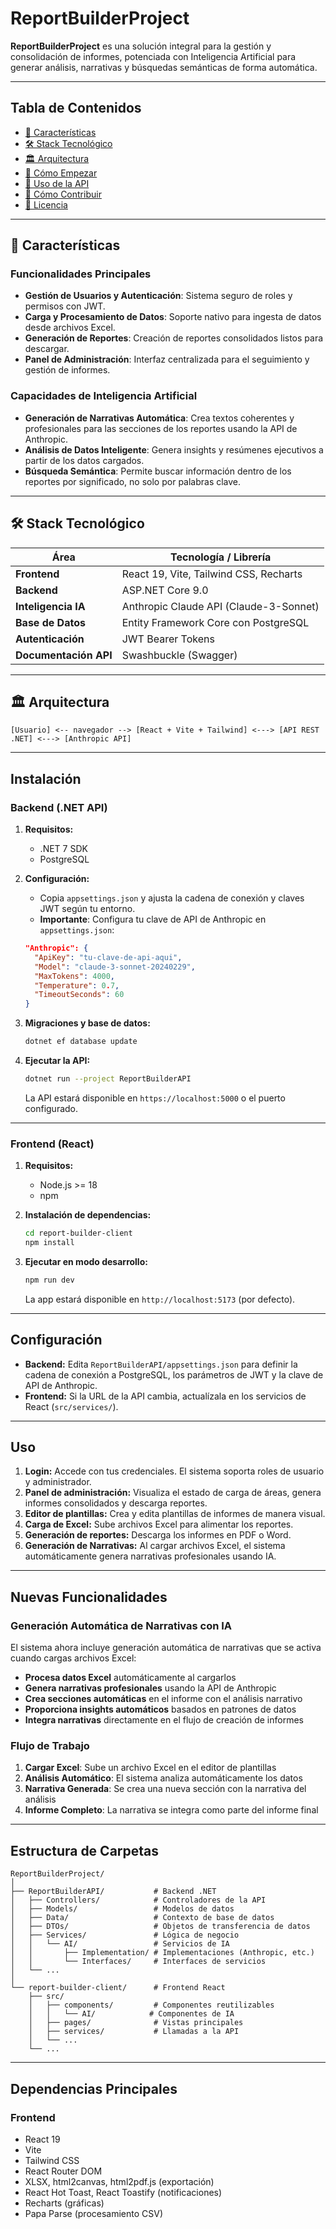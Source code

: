 # ReportBuilderProject

**ReportBuilderProject** es una solución integral para la gestión y consolidación de informes, potenciada con Inteligencia Artificial para generar análisis, narrativas y búsquedas semánticas de forma automática.

---

## Tabla de Contenidos

- [🚀 Características](#-características)
- [🛠️ Stack Tecnológico](#️-stack-tecnológico)
- [🏛️ Arquitectura](#️-arquitectura)
- [🏁 Cómo Empezar](#-cómo-empezar)
- [📖 Uso de la API](#-uso-de-la-api)
- [🤝 Cómo Contribuir](#-cómo-contribuir)
- [📝 Licencia](#-licencia)

---

## 🚀 Características

### Funcionalidades Principales

- **Gestión de Usuarios y Autenticación**: Sistema seguro de roles y permisos con JWT.
- **Carga y Procesamiento de Datos**: Soporte nativo para ingesta de datos desde archivos Excel.
- **Generación de Reportes**: Creación de reportes consolidados listos para descargar.
- **Panel de Administración**: Interfaz centralizada para el seguimiento y gestión de informes.

### Capacidades de Inteligencia Artificial

- **Generación de Narrativas Automática**: Crea textos coherentes y profesionales para las secciones de los reportes usando la API de Anthropic.
- **Análisis de Datos Inteligente**: Genera insights y resúmenes ejecutivos a partir de los datos cargados.
- **Búsqueda Semántica**: Permite buscar información dentro de los reportes por significado, no solo por palabras clave.

---

## 🛠️ Stack Tecnológico

| Área                  | Tecnología / Librería                  |
| --------------------- | -------------------------------------- |
| **Frontend**          | React 19, Vite, Tailwind CSS, Recharts |
| **Backend**           | ASP.NET Core 9.0                       |
| **Inteligencia IA**   | Anthropic Claude API (Claude-3-Sonnet) |
| **Base de Datos**     | Entity Framework Core con PostgreSQL   |
| **Autenticación**     | JWT Bearer Tokens                      |
| **Documentación API** | Swashbuckle (Swagger)                  |

---

## 🏛️ Arquitectura

```
[Usuario] <-- navegador --> [React + Vite + Tailwind] <---> [API REST .NET] <---> [Anthropic API]
```

---

## Instalación

### Backend (.NET API)

1. **Requisitos:**

   - .NET 7 SDK
   - PostgreSQL

2. **Configuración:**

   - Copia `appsettings.json` y ajusta la cadena de conexión y claves JWT según tu entorno.
   - **Importante**: Configura tu clave de API de Anthropic en `appsettings.json`:

   ```json
   "Anthropic": {
     "ApiKey": "tu-clave-de-api-aqui",
     "Model": "claude-3-sonnet-20240229",
     "MaxTokens": 4000,
     "Temperature": 0.7,
     "TimeoutSeconds": 60
   }
   ```

3. **Migraciones y base de datos:**

   ```bash
   dotnet ef database update
   ```

4. **Ejecutar la API:**

   ```bash
   dotnet run --project ReportBuilderAPI
   ```

   La API estará disponible en `https://localhost:5000` o el puerto configurado.

---

### Frontend (React)

1. **Requisitos:**

   - Node.js >= 18
   - npm

2. **Instalación de dependencias:**

   ```bash
   cd report-builder-client
   npm install
   ```

3. **Ejecutar en modo desarrollo:**

   ```bash
   npm run dev
   ```

   La app estará disponible en `http://localhost:5173` (por defecto).

---

## Configuración

- **Backend:** Edita `ReportBuilderAPI/appsettings.json` para definir la cadena de conexión a PostgreSQL, los parámetros de JWT y la clave de API de Anthropic.
- **Frontend:** Si la URL de la API cambia, actualízala en los servicios de React (`src/services/`).

---

## Uso

1. **Login:** Accede con tus credenciales. El sistema soporta roles de usuario y administrador.
2. **Panel de administración:** Visualiza el estado de carga de áreas, genera informes consolidados y descarga reportes.
3. **Editor de plantillas:** Crea y edita plantillas de informes de manera visual.
4. **Carga de Excel:** Sube archivos Excel para alimentar los reportes.
5. **Generación de reportes:** Descarga los informes en PDF o Word.
6. **Generación de Narrativas:** Al cargar archivos Excel, el sistema automáticamente genera narrativas profesionales usando IA.

---

## Nuevas Funcionalidades

### Generación Automática de Narrativas con IA

El sistema ahora incluye generación automática de narrativas que se activa cuando cargas archivos Excel:

- **Procesa datos Excel** automáticamente al cargarlos
- **Genera narrativas profesionales** usando la API de Anthropic
- **Crea secciones automáticas** en el informe con el análisis narrativo
- **Proporciona insights automáticos** basados en patrones de datos
- **Integra narrativas** directamente en el flujo de creación de informes

### Flujo de Trabajo

1. **Cargar Excel**: Sube un archivo Excel en el editor de plantillas
2. **Análisis Automático**: El sistema analiza automáticamente los datos
3. **Narrativa Generada**: Se crea una nueva sección con la narrativa del análisis
4. **Informe Completo**: La narrativa se integra como parte del informe final

---

## Estructura de Carpetas

```
ReportBuilderProject/
│
├── ReportBuilderAPI/           # Backend .NET
│   ├── Controllers/            # Controladores de la API
│   ├── Models/                 # Modelos de datos
│   ├── Data/                   # Contexto de base de datos
│   ├── DTOs/                   # Objetos de transferencia de datos
│   ├── Services/               # Lógica de negocio
│   │   └── AI/                 # Servicios de IA
│   │       ├── Implementation/ # Implementaciones (Anthropic, etc.)
│   │       └── Interfaces/     # Interfaces de servicios
│   └── ...
│
└── report-builder-client/      # Frontend React
    ├── src/
    │   ├── components/         # Componentes reutilizables
    │   │   └── AI/            # Componentes de IA
    │   ├── pages/              # Vistas principales
    │   ├── services/           # Llamadas a la API
    │   └── ...
    └── ...
```

---

## Dependencias Principales

### Frontend

- React 19
- Vite
- Tailwind CSS
- React Router DOM
- XLSX, html2canvas, html2pdf.js (exportación)
- React Hot Toast, React Toastify (notificaciones)
- Recharts (gráficas)
- Papa Parse (procesamiento CSV)
